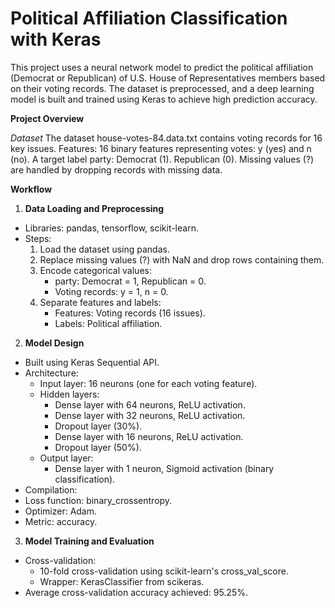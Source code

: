 # Political Affiliation Classification with Keras

This project uses a neural network model to predict the political affiliation (Democrat or Republican) of U.S. House of Representatives members based on their voting records. The dataset is preprocessed, and a deep learning model is built and trained using Keras to achieve high prediction accuracy.

**Project Overview**

*Dataset*
The dataset house-votes-84.data.txt contains voting records for 16 key issues.
Features:
16 binary features representing votes: y (yes) and n (no).
A target label party:
Democrat (1).
Republican (0).
Missing values (?) are handled by dropping records with missing data.

**Workflow** 
1. **Data Loading and Preprocessing**
- Libraries: pandas, tensorflow, scikit-learn.
- Steps:
  1. Load the dataset using pandas.
  2. Replace missing values (?) with NaN and drop rows containing them.
  3. Encode categorical values:
     - party: Democrat = 1, Republican = 0.
     - Voting records: y = 1, n = 0.
  4. Separate features and labels:
     - Features: Voting records (16 issues).
     - Labels: Political affiliation.
2. **Model Design**
- Built using Keras Sequential API.
- Architecture:
  - Input layer: 16 neurons (one for each voting feature).
  - Hidden layers:
      - Dense layer with 64 neurons, ReLU activation.
      - Dense layer with 32 neurons, ReLU activation.
      - Dropout layer (30%).
      - Dense layer with 16 neurons, ReLU activation.
      - Dropout layer (50%).
  - Output layer:
      - Dense layer with 1 neuron, Sigmoid activation (binary classification).
 - Compilation:
  - Loss function: binary_crossentropy.
  - Optimizer: Adam.
  - Metric: accuracy.
3. **Model Training and Evaluation**
- Cross-validation:
  - 10-fold cross-validation using scikit-learn's cross_val_score.
  - Wrapper: KerasClassifier from scikeras.
- Average cross-validation accuracy achieved: 95.25%.
